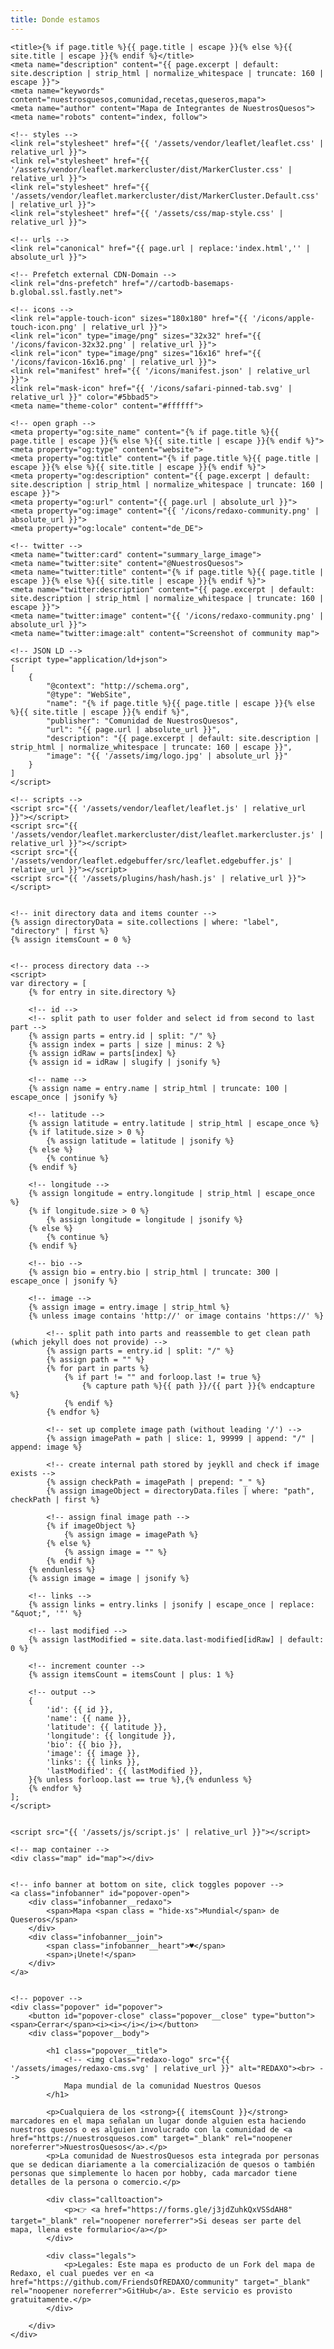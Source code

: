 ```yaml
---
title: Donde estamos
---
```

<!DOCTYPE html>
<html lang="{{ page.lang | default: site.lang | default: 'en' }}" prefix="og: http://ogp.me/ns#">

<head>
    <meta charset="utf-8">
    <meta http-equiv="X-UA-Compatible" content="IE=edge">
    <meta name="viewport" content="width=device-width, initial-scale=1">

    <title>{% if page.title %}{{ page.title | escape }}{% else %}{{ site.title | escape }}{% endif %}</title>
    <meta name="description" content="{{ page.excerpt | default: site.description | strip_html | normalize_whitespace | truncate: 160 | escape }}">
    <meta name="keywords" content="nuestrosquesos,comunidad,recetas,queseros,mapa">
    <meta name="author" content="Mapa de Integrantes de NuestrosQuesos"> 
    <meta name="robots" content="index, follow">

    <!-- styles -->
    <link rel="stylesheet" href="{{ '/assets/vendor/leaflet/leaflet.css' | relative_url }}">
    <link rel="stylesheet" href="{{ '/assets/vendor/leaflet.markercluster/dist/MarkerCluster.css' | relative_url }}">
    <link rel="stylesheet" href="{{ '/assets/vendor/leaflet.markercluster/dist/MarkerCluster.Default.css' | relative_url }}">
    <link rel="stylesheet" href="{{ '/assets/css/map-style.css' | relative_url }}">

    <!-- urls -->
    <link rel="canonical" href="{{ page.url | replace:'index.html','' | absolute_url }}">
    
    <!-- Prefetch external CDN-Domain -->
    <link rel="dns-prefetch" href="//cartodb-basemaps-b.global.ssl.fastly.net">

    <!-- icons -->
    <link rel="apple-touch-icon" sizes="180x180" href="{{ '/icons/apple-touch-icon.png' | relative_url }}">
    <link rel="icon" type="image/png" sizes="32x32" href="{{ '/icons/favicon-32x32.png' | relative_url }}">
    <link rel="icon" type="image/png" sizes="16x16" href="{{ '/icons/favicon-16x16.png' | relative_url }}">
    <link rel="manifest" href="{{ '/icons/manifest.json' | relative_url }}">
    <link rel="mask-icon" href="{{ '/icons/safari-pinned-tab.svg' | relative_url }}" color="#5bbad5">
    <meta name="theme-color" content="#ffffff">

    <!-- open graph -->
    <meta property="og:site_name" content="{% if page.title %}{{ page.title | escape }}{% else %}{{ site.title | escape }}{% endif %}">
    <meta property="og:type" content="website">
    <meta property="og:title" content="{% if page.title %}{{ page.title | escape }}{% else %}{{ site.title | escape }}{% endif %}">
    <meta property="og:description" content="{{ page.excerpt | default: site.description | strip_html | normalize_whitespace | truncate: 160 | escape }}">
    <meta property="og:url" content="{{ page.url | absolute_url }}">
    <meta property="og:image" content="{{ '/icons/redaxo-community.png' | absolute_url }}">
    <meta property="og:locale" content="de_DE">

    <!-- twitter -->
    <meta name="twitter:card" content="summary_large_image">
    <meta name="twitter:site" content="@NuestrosQuesos">
    <meta name="twitter:title" content="{% if page.title %}{{ page.title | escape }}{% else %}{{ site.title | escape }}{% endif %}">
    <meta name="twitter:description" content="{{ page.excerpt | default: site.description | strip_html | normalize_whitespace | truncate: 160 | escape }}">
    <meta name="twitter:image" content="{{ '/icons/redaxo-community.png' | absolute_url }}">
    <meta name="twitter:image:alt" content="Screenshot of community map">

    <!-- JSON LD -->
    <script type="application/ld+json">
    [
        {
            "@context": "http://schema.org",
            "@type": "WebSite",
            "name": "{% if page.title %}{{ page.title | escape }}{% else %}{{ site.title | escape }}{% endif %}",
            "publisher": "Comunidad de NuestrosQuesos",
            "url": "{{ page.url | absolute_url }}",
            "description": "{{ page.excerpt | default: site.description | strip_html | normalize_whitespace | truncate: 160 | escape }}",
            "image": "{{ '/assets/img/logo.jpg' | absolute_url }}"
        }
    ]
    </script>

    <!-- scripts -->
    <script src="{{ '/assets/vendor/leaflet/leaflet.js' | relative_url }}"></script>
    <script src="{{ '/assets/vendor/leaflet.markercluster/dist/leaflet.markercluster.js' | relative_url }}"></script>
    <script src="{{ '/assets/vendor/leaflet.edgebuffer/src/leaflet.edgebuffer.js' | relative_url }}"></script>
    <script src="{{ '/assets/plugins/hash/hash.js' | relative_url }}"></script>


    <!-- init directory data and items counter -->
    {% assign directoryData = site.collections | where: "label", "directory" | first %}
    {% assign itemsCount = 0 %}


    <!-- process directory data -->
    <script>
    var directory = [
        {% for entry in site.directory %}

        <!-- id -->
        <!-- split path to user folder and select id from second to last part -->
        {% assign parts = entry.id | split: "/" %}
        {% assign index = parts | size | minus: 2 %}
        {% assign idRaw = parts[index] %}
        {% assign id = idRaw | slugify | jsonify %}

        <!-- name -->
        {% assign name = entry.name | strip_html | truncate: 100 | escape_once | jsonify %}

        <!-- latitude -->
        {% assign latitude = entry.latitude | strip_html | escape_once %}
        {% if latitude.size > 0 %}
            {% assign latitude = latitude | jsonify %}
        {% else %}
            {% continue %}
        {% endif %}

        <!-- longitude -->
        {% assign longitude = entry.longitude | strip_html | escape_once %}
        {% if longitude.size > 0 %}
            {% assign longitude = longitude | jsonify %}
        {% else %}
            {% continue %}
        {% endif %}

        <!-- bio -->
        {% assign bio = entry.bio | strip_html | truncate: 300 | escape_once | jsonify %}

        <!-- image -->
        {% assign image = entry.image | strip_html %}
        {% unless image contains 'http://' or image contains 'https://' %}

            <!-- split path into parts and reassemble to get clean path (which jekyll does not provide) -->
            {% assign parts = entry.id | split: "/" %}
            {% assign path = "" %}
            {% for part in parts %}
                {% if part != "" and forloop.last != true %}
                    {% capture path %}{{ path }}/{{ part }}{% endcapture %}
                {% endif %}
            {% endfor %}

            <!-- set up complete image path (without leading '/') -->
            {% assign imagePath = path | slice: 1, 99999 | append: "/" | append: image %}

            <!-- create internal path stored by jeykll and check if image exists -->
            {% assign checkPath = imagePath | prepend: "_" %}
            {% assign imageObject = directoryData.files | where: "path", checkPath | first %}

            <!-- assign final image path -->
            {% if imageObject %}
                {% assign image = imagePath %}
            {% else %}
                {% assign image = "" %}
            {% endif %}
        {% endunless %}
        {% assign image = image | jsonify %}

        <!-- links -->
        {% assign links = entry.links | jsonify | escape_once | replace: "&quot;", '"' %}

        <!-- last modified -->
        {% assign lastModified = site.data.last-modified[idRaw] | default: 0 %}

        <!-- increment counter -->
        {% assign itemsCount = itemsCount | plus: 1 %}

        <!-- output -->
        {
            'id': {{ id }},
            'name': {{ name }},
            'latitude': {{ latitude }},
            'longitude': {{ longitude }},
            'bio': {{ bio }},
            'image': {{ image }},
            'links': {{ links }},
            'lastModified': {{ lastModified }},
        }{% unless forloop.last == true %},{% endunless %}
        {% endfor %}
    ];
    </script>


    <script src="{{ '/assets/js/script.js' | relative_url }}"></script>

</head>

<body>

    <!-- map container -->
    <div class="map" id="map"></div>


    <!-- info banner at bottom on site, click toggles popover -->
    <a class="infobanner" id="popover-open">
        <div class="infobanner__redaxo">
            <span>Mapa <span class = "hide-xs">Mundial</span> de Queseros</span>
        </div>
        <div class="infobanner__join">
            <span class="infobanner__heart">♥</span>
            <span>¡Unete!</span>
        </div>
    </a>


    <!-- popover -->
    <div class="popover" id="popover">
        <button id="popover-close" class="popover__close" type="button"><span>Cerrar</span><i><i></i></i></button>
        <div class="popover__body">

            <h1 class="popover__title">
                <!-- <img class="redaxo-logo" src="{{ '/assets/images/redaxo-cms.svg' | relative_url }}" alt="REDAXO"><br> -->
                Mapa mundial de la comunidad Nuestros Quesos
            </h1>

            <p>Cualquiera de los <strong>{{ itemsCount }}</strong> marcadores en el mapa señalan un lugar donde alguien esta haciendo nuestros quesos o es alguien involucrado con la comunidad de <a href="https://nuestrosquesos.com" target="_blank" rel="noopener noreferrer">NuestrosQuesos</a>.</p>
            <p>La comunidad de NuestrosQuesos esta integrada por personas que se dedican diariamente a la comercialización de quesos o también personas que simplemente lo hacen por hobby, cada marcador tiene detalles de la persona o comercio.</p>

            <div class="calltoaction">
                <p>👉 <a href="https://forms.gle/j3jdZuhkQxVSSdAH8" target="_blank" rel="noopener noreferrer">Si deseas ser parte del mapa, llena este formulario</a></p>
            </div>

            <div class="legals">
                <p>Legales: Este mapa es producto de un Fork del mapa de Redaxo, el cual puedes ver en <a href="https://github.com/FriendsOfREDAXO/community" target="_blank" rel="noopener noreferrer">GitHub</a>. Este servicio es provisto gratuitamente.</p>
            </div>

        </div>
    </div>

</body>
</html>

